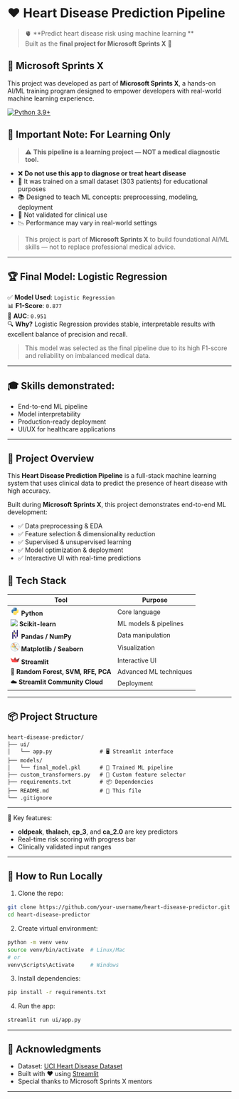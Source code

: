 # ❤️ Heart Disease Prediction Pipeline

> 🫀 **Predict heart disease risk using machine learning **  
> Built as the **final project for Microsoft Sprints X** 🚀
## 🐳 Microsoft Sprints X

This project was developed as part of **Microsoft Sprints X**, a hands-on AI/ML training program designed to empower developers with real-world machine learning experience.

[![Python 3.9+](https://img.shields.io/badge/Python-3.9%2B-blue)](https://www.python.org)
## 📌 Important Note: For Learning Only

> ⚠️ **This pipeline is a learning project — NOT a medical diagnostic tool.**

- ❌ **Do not use this app to diagnose or treat heart disease**
- 🧪 It was trained on a small dataset (303 patients) for educational purposes
- 📚 Designed to teach ML concepts: preprocessing, modeling, deployment
- 🛑 Not validated for clinical use
- 📉 Performance may vary in real-world settings

> This project is part of **Microsoft Sprints X** to build foundational AI/ML skills — not to replace professional medical advice.

---
## 🏆 Final Model: Logistic Regression

✅ **Model Used**: `Logistic Regression`  
📊 **F1-Score**: `0.877`  
🎯 **AUC**: `0.951`  
🔍 **Why?** Logistic Regression provides stable, interpretable results with excellent balance of precision and recall.

> This model was selected as the final pipeline due to its high F1-score and reliability on imbalanced medical data.

---
## 🎓 Skills demonstrated:
- End-to-end ML pipeline
- Model interpretability
- Production-ready deployment
- UI/UX for healthcare applications

---

## 🎯 Project Overview

This **Heart Disease Prediction Pipeline** is a full-stack machine learning system that uses clinical data to predict the presence of heart disease with high accuracy.

Built during **Microsoft Sprints X**, this project demonstrates end-to-end ML development:
- ✅ Data preprocessing & EDA
- ✅ Feature selection & dimensionality reduction
- ✅ Supervised & unsupervised learning
- ✅ Model optimization & deployment
- ✅ Interactive UI with real-time predictions


## 🧰 Tech Stack

| Tool | Purpose |
|------|--------|
| <img src="https://raw.githubusercontent.com/devicons/devicon/master/icons/python/python-original.svg" width="20"> **Python** | Core language |
| <img src="https://raw.githubusercontent.com/devicons/devicon/master/icons/scikitlearn/scikit-learn-original.svg" width="20"> **Scikit-learn** | ML models & pipelines |
| <img src="https://raw.githubusercontent.com/devicons/devicon/master/icons/pandas/pandas-original.svg" width="20"> **Pandas / NumPy** | Data manipulation |
| <img src="https://raw.githubusercontent.com/devicons/devicon/master/icons/matplotlib/matplotlib-original.svg" width="20"> **Matplotlib / Seaborn** | Visualization |
| <img src="https://raw.githubusercontent.com/devicons/devicon/master/icons/streamlit/streamlit-original.svg" width="20"> **Streamlit** | Interactive UI |
| 🐍 **Random Forest, SVM, RFE, PCA** | Advanced ML techniques |
| ☁️ **Streamlit Community Cloud** | Deployment |

---

## 📦 Project Structure

```
heart-disease-predictor/
├── ui/
│   └── app.py               # 🖥️ Streamlit interface
├── models/
│   └── final_model.pkl      # 🧠 Trained ML pipeline
├── custom_transformers.py   # 🔧 Custom feature selector
├── requirements.txt         # 📦 Dependencies
├── README.md                # 📄 This file
└── .gitignore
```

---



🎯 Key features:
- **oldpeak**, **thalach**, **cp_3**, and **ca_2.0** are key predictors
- Real-time risk scoring with progress bar
- Clinically validated input ranges

---

## 🚀 How to Run Locally

1. Clone the repo:
```bash
git clone https://github.com/your-username/heart-disease-predictor.git
cd heart-disease-predictor
```

2. Create virtual environment:
```bash
python -m venv venv
source venv/bin/activate  # Linux/Mac
# or
venv\Scripts\Activate     # Windows
```

3. Install dependencies:
```bash
pip install -r requirements.txt
```

4. Run the app:
```bash
streamlit run ui/app.py
```

---





## 🙌 Acknowledgments

- Dataset: [UCI Heart Disease Dataset](https://archive.ics.uci.edu/ml/datasets/Heart+Disease)
- Built with ❤️ using [Streamlit](https://streamlit.io)
- Special thanks to Microsoft Sprints X mentors

---



